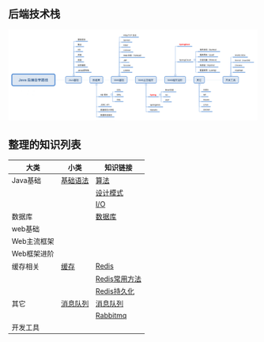 ## 后端技术栈

![知识路线图](../images/backend/javaweblearning.png)

## 整理的知识列表

大类 | 小类 | 知识链接
---|--- |---
Java基础 | [基础语法]((./basic)) |[算法](./basic/Algorithm.md)
|||[设计模式](./basic/DesignPattern.md)
|||[I/O](./basic/IO.md)
数据库 | |[数据库](./database/DataBase.md)
web基础 |
Web主流框架 |
Web框架进阶 |
缓存相关 | [缓存](./cache) |[Redis](./cache/Redis.md)
||  |[Redis常用方法](./cache/Redis常用方法.md)
||  |[Redis持久化](./cache/Redis持久化.md)
其它 | [消息队列](./messagequeue) |[消息队列](./messagequeue/message-queue.md)
||  |[Rabbitmq](./messagequeue/rabbitmq.md)
开发工具|





